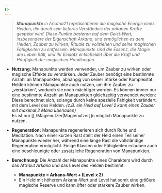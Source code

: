 ```yaml
---
{}
---
```

> _**Manapunkte** in Arcana21 repräsentieren die magische Energie eines Helden, die durch sein tieferes Verständnis der arkanen Kräfte gespeist wird. Diese Punkte basieren auf dem _Geist_-Wert, insbesondere der Eigenschaft _Arkana_, und ermöglichen es dem Helden, Zauber zu wirken, Rituale zu vollziehen und seine magischen Fähigkeiten zu entfesseln. Manapunkte sind die Essenz, die Magie am Leben hält, und ihr Einsatz entscheidet über die Kraft und Häufigkeit der magischen Handlungen._  
  
- **Nutzung:** Manapunkte werden verwendet, um Zauber zu wirken oder magische Effekte zu verstärken. Jeder Zauber benötigt eine bestimmte Anzahl an Manapunkten, abhängig von seiner Stärke oder Komplexität. Helden können Manapunkte auch nutzen, um ihre Zauber zu „verstärken“, wodurch sie noch mächtiger werden. Es können immer nur eine bestimmte Anzahl an Manapunkten gleichzeitig verwendet werden: Diese berechnet sich, solange durch keine spezielle Fähigkeit verändert, mit dem Level des Helden. *(z.B. ein Held auf Level 2 kann einen Zauber mit maximal 2 Mana überladen)*  
  Es ist nur [[./Magienutzer|Magienutzer]]n möglich Manapunkte zu nutzen.  
      
- **Regeneration:** Manapunkte regenerieren sich durch Ruhe und Meditation. Nach einer kurzen Rast stellt der Held einen Teil seiner Manapunkte wieder her, während eine lange Rast die vollständige Regeneration ermöglicht. Einige Klassen oder Fähigkeiten erlauben auch eine beschleunigte oder zusätzliche Regeneration von Manapunkten.  
      
- **Berechnung:** Die Anzahl der Manapunkte eines Charakters wird durch das Attribut _Arkana_ und das Level des Helden bestimmt:  
      
    - **Manapunkte = Arkana-Wert + (Level x 2)**  
    - Ein Held mit höherem Arkana-Wert und Level hat somit eine größere magische Reserve und kann öfter oder stärkere Zauber wirken.